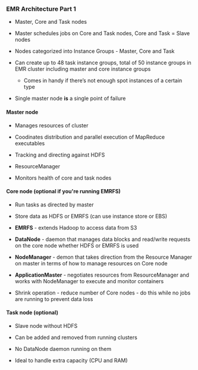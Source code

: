### EMR Architecture Part 1

* Master, Core and Task nodes

* Master schedules jobs on Core and Task nodes, Core and Task = Slave nodes

* Nodes categorized into Instance Groups - Master, Core and Task

* Can create up to 48 task instance groups, total of 50 instance groups in EMR cluster including master and core instance groups

    * Comes in handy if there’s not enough spot instances of a certain type

* Single master node **is** a single point of failure

#### Master node

* Manages resources of cluster

* Coodinates distribution and parallel execution of MapReduce executables

* Tracking and directing against HDFS

* ResourceManager

* Monitors health of core and task nodes

#### Core node (optional if you're running EMRFS)

* Run tasks as directed by master

* Store data as HDFS or EMRFS (can use instance store or EBS)

* **EMRFS** - extends Hadoop to access data from S3

* **DataNode** - daemon that manages data blocks and read/write requests on the core node whether HDFS or EMRFS is used

* **NodeManager** - demon that takes direction from the Resource Manager on master in terms of how to manage resources on Core node

* **ApplicationMaster** - negotiates resources from ResourceManager and works with NodeManager to execute and monitor containers

* Shrink operation - reduce number of Core nodes - do this while no jobs are running to prevent data loss

#### Task node (optional)

* Slave node without HDFS

* Can be added and removed from running clusters

* No DataNode daemon running on them

* Ideal to handle extra capacity (CPU and RAM)
